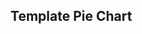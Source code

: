 ## Template Pie Chart

<script src="plotly-latest.min.js"></script>
<script src="numeric.min.js"></script>

<div id="myDiv"><!-- Plotly chart will be drawn inside this DIV --></div>

  <script>
var data = [{
  values: [19, 26, 55],
  labels: ['Residential', 'Non-Residential', 'Utility'],
  type: 'pie'
}];

Plotly.newPlot('myDiv', data);
  </script>

